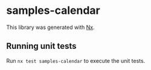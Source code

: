 # samples-calendar

This library was generated with [Nx](https://nx.dev).

## Running unit tests

Run `nx test samples-calendar` to execute the unit tests.
